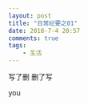 ```yaml
---
layout: post
title: "日常纪要之01"
date: 2018-7-4 20:57
comments: true
tags: 
	- 生活
---
```


写了删 删了写 

you
